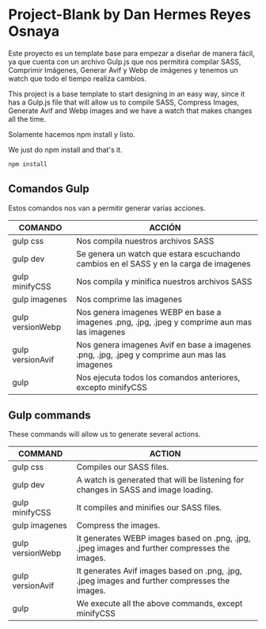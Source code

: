 # Project-Blank by Dan Hermes Reyes Osnaya

Este proyecto es un template base para empezar a diseñar de manera fácil, ya que cuenta con un archivo Gulp.js que nos permitirá compilar SASS, Comprimir Imágenes, Generar Avif y Webp de imágenes y tenemos un watch que todo el tiempo realiza cambios.

This project is a base template to start designing in an easy way, since it has a Gulp.js file that will allow us to compile SASS, Compress Images, Generate Avif and Webp images and we have a watch that makes changes all the time.

Solamente hacemos npm install  y listo.

We just do npm install and that's it.

```sh
npm install
```

## Comandos Gulp

Estos comandos nos van a permitir generar varias acciones.


| COMANDO          | ACCIÓN                                                                                        |
| ---------------- | --------------------------------------------------------------------------------------------- |
| gulp css         | Nos compila nuestros archivos SASS                                                            |
| gulp dev         | Se genera un watch que estara escuchando cambios en el SASS y en la carga de imagenes         |
| gulp minifyCSS   | Nos compila y minifica nuestros archivos SASS                                                 |
| gulp imagenes    | Nos comprime las imagenes                                                                     |
| gulp versionWebp | Nos genera imagenes WEBP en base a imagenes .png, .jpg, .jpeg y comprime aun mas las imagenes |
| gulp versionAvif | Nos genera imagenes Avif en base a imagenes .png, .jpg, .jpeg y comprime aun mas las imagenes |
| gulp             | Nos ejecuta todos los comandos anteriores, excepto minifyCSS                                  |

## Gulp commands

These commands will allow us to generate several actions.

| COMMAND          | ACTION                                                                                        |
| ---------------- | --------------------------------------------------------------------------------------------- |
| gulp css         | Compiles our SASS files.                                                                      |
| gulp dev         | A watch is generated that will be listening for changes in SASS and image loading.            |
| gulp minifyCSS   | It compiles and minifies our SASS files.                                                      |
| gulp imagenes    | Compress the images.                                                                          |
| gulp versionWebp | It generates WEBP images based on .png, .jpg, .jpeg images and further compresses the images. |
| gulp versionAvif | It generates Avif images based on .png, .jpg, .jpeg images and further compresses the images. |
| gulp             | We execute all the above commands, except minifyCSS                                           |
